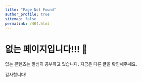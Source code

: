 ```yaml
---
title: "Page Not Found"
author_profile: true
sitemap: false
permalink: /404.html
---
```


# 없는 페이지입니다!!! 🤭

없는 콘텐츠는 열심히 공부하고 있습니다.
지금은 다른 글을 확인해주세요.

감사합니다!



<script>
  var GOOG_FIXURL_LANG = 'en';
  var GOOG_FIXURL_SITE = '{{ site.url }}'
</script>
